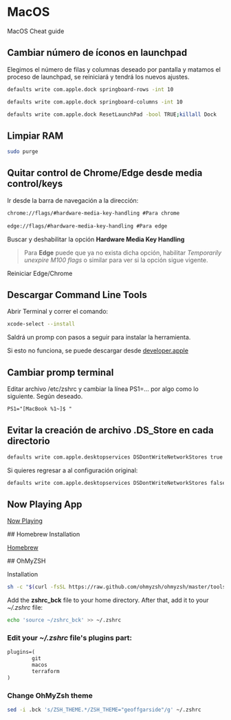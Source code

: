 # MacOS

MacOS Cheat guide 

## Cambiar número de íconos en launchpad

Elegimos el número de filas y columnas deseado por pantalla y matamos el proceso de launchpad, se reiniciará y tendrá los nuevos ajustes.

```sh
defaults write com.apple.dock springboard-rows -int 10

defaults write com.apple.dock springboard-columns -int 10

defaults write com.apple.dock ResetLaunchPad -bool TRUE;killall Dock
```
## Limpiar RAM 

```sh
sudo purge
```

## Quitar control de Chrome/Edge desde media control/keys

Ir desde la barra de navegación a la dirección:

```txt
chrome://flags/#hardware-media-key-handling #Para chrome
 
edge://flags/#hardware-media-key-handling #Para edge
```

Buscar y deshabilitar la opción **Hardware Media Key Handling**

> Para **Edge** puede que ya no exista dicha opción, habilitar *Temporarily unexpire M100 flags* o similar para ver si la opción sigue vigente.

Reiniciar Edge/Chrome

## Descargar Command Line Tools

Abrir Terminal y correr el comando:

```sh
xcode-select --install
```

Saldrá un promp con pasos a seguir para instalar la herramienta.

Si esto no funciona, se puede descargar desde [developer.apple](https://developer.apple.com/download/more/)

## Cambiar promp terminal

Editar archivo /etc/zshrc y cambiar la línea PS1=... por algo como lo siguiente. Según deseado.

```txt
PS1="[MacBook %1~]$ "
```

## Evitar la creación de archivo .DS_Store en cada directorio

```zsh
defaults write com.apple.desktopservices DSDontWriteNetworkStores true
```
Si quieres regresar a al configuración original:

```zsh
defaults write com.apple.desktopservices DSDontWriteNetworkStores false
```

## Now Playing App

[Now Playing](https://github.com/teaminkling/now-playing)

## Homebrew Installation

[Homebrew](https://docs.brew.sh/Installation)

## OhMyZSH

Installation

```zsh
sh -c "$(curl -fsSL https://raw.github.com/ohmyzsh/ohmyzsh/master/tools/install.sh)"
```

Add the **zshrc_bck** file to your home directory.
After that, add it to your *~/.zshrc* file:

```zsh
echo 'source ~/zshrc_bck' >> ~/.zshrc
```

### Edit your *~/.zshrc* file's plugins part:

```txt
plugins=( 
        git
        macos
        terraform
)
```

### Change OhMyZsh theme

```zsh
sed -i .bck 's/ZSH_THEME.*/ZSH_THEME="geoffgarside"/g' ~/.zshrc
```
